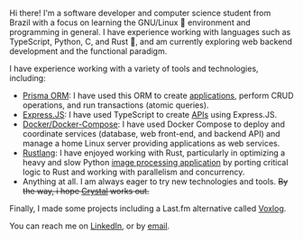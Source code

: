 Hi there! I'm a software developer and computer science student from Brazil with a focus on learning the GNU/Linux 🐧 environment and programming in general. I have experience working with languages such as TypeScript, Python, C, and Rust 🦀, and am currently exploring web backend development and the functional paradigm.

I have experience working with a variety of tools and technologies, including:

- [Prisma ORM](https://github.com/prisma/prisma): I have used this ORM to create [applications](https://github.com/voxlog/voxlog-server), perform CRUD operations, and run transactions (atomic queries).
- [Express.JS](https://github.com/expressjs/express): I have used TypeScript to create [APIs](https://github.com/voxlog/voxlog-server) using Express.JS.
- [Docker/Docker-Compose](https://github.com/docker/compose): I have used Docker Compose to deploy and coordinate services (database, web front-end, and backend API) and manage a home Linux server providing applications as web services.
- [Rustlang](https://github.com/rust-lang/rust): I have enjoyed working with Rust, particularly in optimizing a heavy and slow Python [image processing application](https://github.com/becelli/kayn) by porting critical logic to Rust and working with parallelism and concurrency.
- Anything at all. I am always eager to try new technologies and tools.  ~~By the way, i hope [Crystal](https://github.com/crystal-lang/crystal) works out.~~

Finally, I made some projects including a Last.fm alternative called [Voxlog](https://github.com/voxlog).

You can reach me on [LinkedIn](https://linkedin.com/in/becelli), or by [email](mailto:gustavobecelli@gmail.com).
